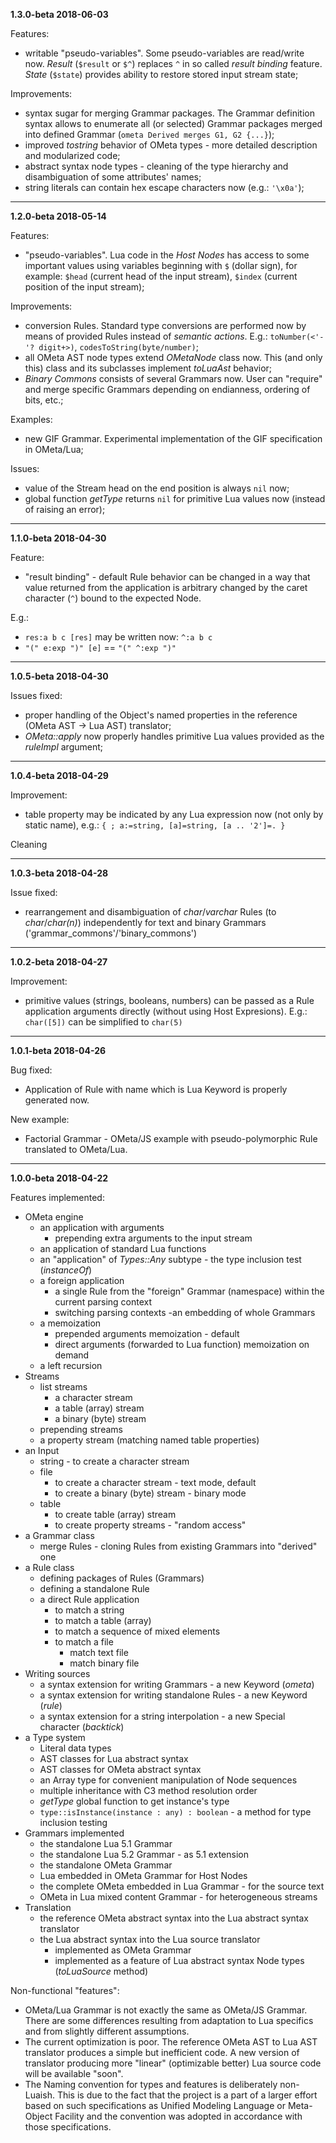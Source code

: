 
**1.3.0-beta 2018-06-03**

Features:
- writable "pseudo-variables". Some pseudo-variables are read/write now. *Result* (`$result` or `$^`) replaces `^` in so called *result binding* feature. *State* (`$state`) provides ability to restore stored input stream state;

Improvements:
- syntax sugar for merging Grammar packages. The Grammar definition syntax allows to enumerate all (or selected) Grammar packages merged into defined Grammar (`ometa Derived merges G1, G2 {...}`);
- improved *tostring* behavior of OMeta types - more detailed description and modularized code;
- abstract syntax node types - cleaning of the type hierarchy and disambiguation of some attributes' names;
- string literals can contain hex escape characters now (e.g.: `'\x0a'`);
___

**1.2.0-beta 2018-05-14**

Features:
- "pseudo-variables". Lua code in the *Host Nodes* has access to some important values using variables beginning with `$` (dollar sign), for example: `$head` (current head of the input stream), `$index` (current position of the input stream);

Improvements:
- conversion Rules. Standard type conversions are performed now by means of provided Rules instead of *semantic actions*. E.g.: `toNumber(<'-'? digit+>)`, `codesToString(byte/number)`;
- all OMeta AST node types extend *OMetaNode* class now. This (and only this) class and its subclasses implement *toLuaAst* behavior;
- *Binary Commons* consists of several Grammars now. User can "require" and merge specific Grammars depending on endianness, ordering of bits, etc.;

Examples:
- new GIF Grammar. Experimental implementation of the GIF specification in OMeta/Lua;

Issues:
- value of the Stream head on the end position is always `nil` now;
- global function *getType* returns `nil` for primitive Lua values now (instead of raising an error);
___

**1.1.0-beta 2018-04-30**

Feature:
- "result binding" - default Rule behavior can be changed in a way that value returned from the application is arbitrary changed by the caret character (`^`) bound to the expected Node.

E.g.: 
- `res:a b c [res]` may be written now: `^:a b c`
- `"(" e:exp ")" [e]` == `"(" ^:exp ")"`
___
**1.0.5-beta 2018-04-30**

Issues fixed:
- proper handling of the Object's named properties in the reference (OMeta AST -> Lua AST) translator;
- *OMeta::apply* now properly handles primitive Lua values provided as the *ruleImpl* argument;
___
**1.0.4-beta 2018-04-29**

Improvement:
- table property may be indicated by any Lua expression now (not only by static name), e.g.: `{ ; a:=string, [a]=string, [a .. '2']=. }`

Cleaning
___
**1.0.3-beta 2018-04-28**

Issue fixed:
- rearrangement and disambiguation of *char*/*varchar* Rules (to *char*/*char(n)*) independently for text and binary Grammars ('grammar_commons'/'binary_commons')
___
**1.0.2-beta 2018-04-27**

Improvement:
- primitive values (strings, booleans, numbers) can be passed as a Rule application arguments directly (without using Host Expresions). E.g.: `char([5])` can be simplified to `char(5)`
___
**1.0.1-beta 2018-04-26**

Bug fixed:
- Application of Rule with name which is Lua Keyword is properly generated now.

New example:
- Factorial Grammar - OMeta/JS example with pseudo-polymorphic Rule translated to OMeta/Lua.
___
**1.0.0-beta 2018-04-22**

Features implemented:
- OMeta engine
  - an application with arguments
    - prepending extra arguments to the input stream
  - an application of standard Lua functions
  - an "application" of *Types::Any* subtype - the type inclusion test (*instanceOf*)
  - a foreign application
    - a single Rule from the "foreign" Grammar (namespace) within the current parsing context
    - switching parsing contexts -an embedding of whole Grammars
  - a memoization
    - prepended arguments memoization - default
    - direct arguments (forwarded to Lua function) memoization on demand
  - a left recursion
- Streams
  - list streams
    - a character stream
    - a table (array) stream
    - a binary (byte) stream
  - prepending streams
  - a property stream (matching named table properties)
- an Input
  - string - to create a character stream
  - file
    - to create a character stream - text mode, default
    - to create a binary (byte) stream - binary mode
  - table
    - to create table (array) stream
    - to create property streams - "random access"
- a Grammar class
  - merge Rules - cloning Rules from existing Grammars into "derived" one
- a Rule class
  - defining packages of Rules (Grammars)
  - defining a standalone Rule
  - a direct Rule application
    - to match a string
    - to match a table (array)
    - to match a sequence of mixed elements
    - to match a file
      - match text file
      - match binary file
- Writing sources
  - a syntax extension for writing Grammars - a new Keyword (*ometa*)
  - a syntax extension for writing standalone Rules - a new Keyword (*rule*)
  - a syntax extension for a string interpolation - a new Special character (*backtick*)
- a Type system
  - Literal data types
  - AST classes for Lua abstract syntax
  - AST classes for OMeta abstract syntax
  - an Array type for convenient manipulation of Node sequences
  - multiple inheritance with C3 method resolution order
  - *getType* global function to get instance's type
  - `type::isInstance(instance : any) : boolean` - a method for type inclusion testing
- Grammars implemented
  - the standalone Lua 5.1 Grammar
  - the standalone Lua 5.2 Grammar - as 5.1 extension
  - the standalone OMeta Grammar
  - Lua embedded in OMeta Grammar for Host Nodes
  - the complete OMeta embedded in Lua Grammar - for the source text
  - OMeta in Lua mixed content Grammar - for heterogeneous streams
- Translation
  - the reference OMeta abstract syntax into the Lua abstract syntax translator
  - the Lua abstract syntax into the Lua source translator
    - implemented as OMeta Grammar
    - implemented as a feature of Lua abstract syntax Node types (*toLuaSource* method)

Non-functional "features":
- OMeta/Lua Grammar is not exactly the same as OMeta/JS Grammar. There are some differences resulting from adaptation to Lua specifics and from slightly different assumptions.
- The current optimization is poor. The reference OMeta AST to Lua AST translator produces a simple but inefficient code. A new version of translator producing more "linear" (optimizable better) Lua source code will be available "soon".
- The Naming convention for types and features is deliberately non-Luaish. This is due to the fact that the project is a part of a larger effort based on such specifications as Unified Modeling Language or Meta-Object Facility and the convention was adopted in accordance with those specifications.

